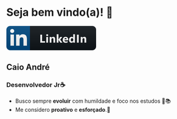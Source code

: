# Seja bem vindo(a)! 👋
[![Linkedin](https://github.com/caioandre15/caioandre15/blob/master/linkedin.svg)](https://www.linkedin.com/in/caio-a-599115a7)
## **Caio André** 
### Desenvolvedor Jr:coffee:
* Busco sempre **evoluir** com humildade e foco nos estudos :rocket::books: 
* Me considero **proativo** e **esforçado**.:muscle:


<!--
**caioandre15/caioandre15** is a ✨ _special_ ✨ repository because its `README.md` (this file) appears on your GitHub profile.

Here are some ideas to get you started:

- 🔭 I’m currently working on ...
- 🌱 I’m currently learning ...
- 👯 I’m looking to collaborate on ...
- 🤔 I’m looking for help with ...
- 💬 Ask me about ...
- 📫 How to reach me: ...
- 😄 Pronouns: ...
- ⚡ Fun fact: ...
-->
